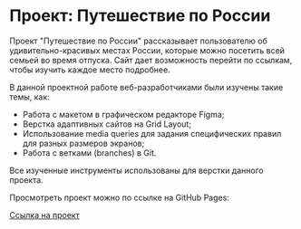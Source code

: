 # Проект: Путешествие по России

Проект "Путешествие по России" рассказывает пользователю об удивительно-красивых местах России, которые можно посетить всей семьей во время отпуска. Сайт дает возможность перейти по ссылкам, чтобы изучить каждое место подробнее.

В данной проектной работе веб-разработчиками были изучены такие темы, как:

* Работа с макетом в графическом редакторе Figma;
* Верстка адаптивных сайтов на Grid Layout;
* Использование media queries для задания специфических правил для разных размеров экранов;
* Работа с ветками (branches) в Git.

Все изученные инструменты использованы для верстки данного проекта.

Просмотреть проект можно по ссылке на GitHub Pages:

[Ссылка на проект](https://viki-b90.github.io/russian-travel/)

